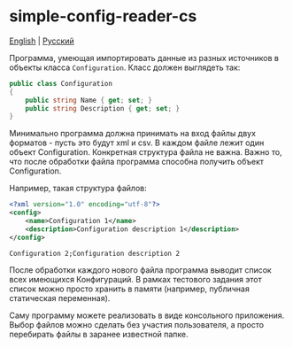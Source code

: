 # simple-config-reader-cs

[English](README.md) | [Русский](README.ru.md)

Программа, умеющая импортировать данные из разных источников в объекты класса `Configuration`.
Класс должен выглядеть так:
```C#
public class Configuration
{
    public string Name { get; set; }
    public string Description { get; set; }
}
```
Минимально программа должна принимать на вход файлы двух форматов - пусть это будут xml и csv. В каждом файле лежит один объект Configuration. Конкретная структура файла не важна. Важно то, что после обработки файла программа способна получить объект Configuration.

Например, такая структура файлов:
```XML
<?xml version="1.0" encoding="utf-8"?>
<config>
    <name>Configuration 1</name>
    <description>Configuration description 1</description>
</config>
```

```CSV
Configuration 2;Configuration description 2
```

После обработки каждого нового файла программа выводит список всех имеющихся Конфигураций. В рамках тестового задания этот список можно просто хранить в памяти (например, публичная статическая переменная).

Саму программу можете реализовать в виде консольного приложения. Выбор файлов можно сделать без участия пользователя, а просто перебирать файлы в заранее известной папке.

